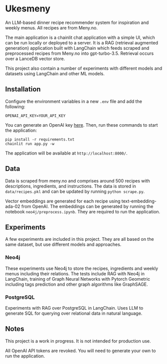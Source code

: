 # Ukesmeny 
An LLM-based dinner recipe recommender system for inspiration and weekly menus. All recipes are from Meny.no.  

The main application is a chainlit chat application with a simple UI, which can be run locally or deployed to a server. It is a RAG (retrieval augmented generation) application built with LangChain which feeds scraped and preprocessed recipes from Meny.no into gpt-turbo-3.5. Retrieval occurs over a LanceDB vector store.  

This project also contain a number of experiments with different models and datasets using LangChain and other ML models.

## Installation
Configure the environment variables in a new `.env` file and add the following:
```dotenv
OPENAI_API_KEY=YOUR_API_KEY
```
You can generate an OpenAI key [here](https://platform.openai.com/account/api-keys). Then, run these commands to start the application:

```commandline
pip install -r requirements.txt
chainlit run app.py -w
```
The application will be available at `http://localhost:8000/`.

## Data
Data is scraped from meny.no and comprises around 500 recipes with descriptions, ingredients, and instructions. The data is stored in `data/recipes.pkl` and can be updated by running `python scrape.py`.

Vector embeddings are generated for each recipe using text-embedding-ada-02 from OpenAI. The embeddings can be generated by running the notebook `neo4j/preprocess.ipynb`. They are required to run the application.

## Experiments
A few experiments are included in this project. They are all based on the same dataset, but use different models and approaches. 

### Neo4j
These experiments use Neo4j to store the recipes, ingredients and weekly menus including their relations. The tests include RAG with Neo4j in LangChain, training of Graph Neural Networks with Pytorch Geometric including tags prediction and other graph algorithms like GraphSAGE. 

### PostgreSQL
Experiments with RAG over PostgreSQL in LangChain. Uses LLM to generate SQL for querying over relational data in natural language. 

## Notes
This project is a work in progress. It is not intended for production use.

All OpenAI API tokens are revoked. You will need to generate your own to run the application.